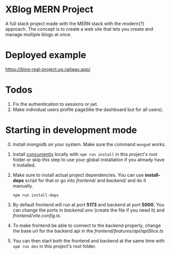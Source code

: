 # XBlog MERN Project

A full stack project made with the MERN stack with the modern(?) approach.
The concept is to create a web site that lets you create and manage multiple blogs at once.


# Deployed example
https://blog-real-project.up.railway.app/

# Todos
1. Fix the authentication to sessions or jwt.
2. Make individual users profile page(like the dashboard but for all users).

# Starting in development mode

0. Install mongodb on your system. Make sure the command `mongod` works.

1. Install [concurrently](https://www.npmjs.com/package/concurrently) locally with `npm run install` in this project's root folder or skip this step to use your global installation if you already have it installed.

2. Make sure to install actual project dependencies.
   You can use **install-deps** script for that or go into _frontend/_ and _backend/_ and do it manually.

   `npm run install-deps`

3. By default frontend will run at port **5173** and backend at port **5000**. You can change the ports in _backend/.env_ (create the file if you need it) and _frontend/vite.config.ts_.

4. To make frontend be able to connect to the backend properly, change the base url for the backend api in the _frontend/features/api/apiSlice.ts_

5. You can then start both the frontend and backend at the same time with
   `npm run dev` in this project's root folder.

